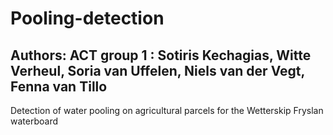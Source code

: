 # Pooling-detection
## Authors: ACT group 1 : Sotiris Kechagias, Witte Verheul, Soria van Uffelen, Niels van der Vegt, Fenna van Tillo

Detection of water pooling on agricultural parcels for the Wetterskip Fryslan waterboard
